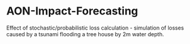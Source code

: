 # AON-Impact-Forecasting
Effect of stochastic/probabilistic loss calculation - simulation of losses caused by a tsunami flooding a tree house by 2m water depth.
